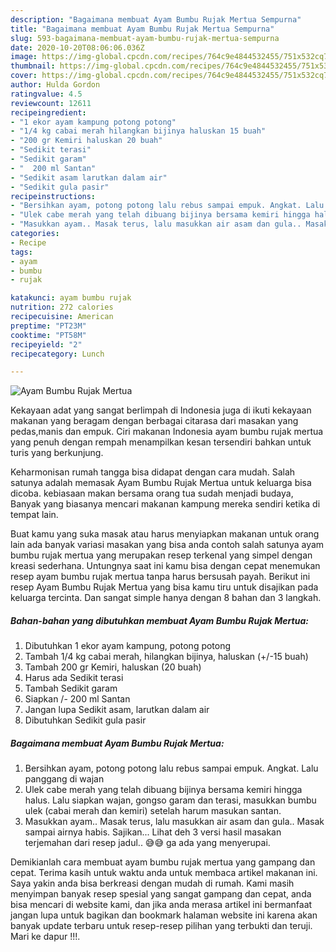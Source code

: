 ```yaml
---
description: "Bagaimana membuat Ayam Bumbu Rujak Mertua Sempurna"
title: "Bagaimana membuat Ayam Bumbu Rujak Mertua Sempurna"
slug: 593-bagaimana-membuat-ayam-bumbu-rujak-mertua-sempurna
date: 2020-10-20T08:06:06.036Z
image: https://img-global.cpcdn.com/recipes/764c9e4844532455/751x532cq70/ayam-bumbu-rujak-mertua-foto-resep-utama.jpg
thumbnail: https://img-global.cpcdn.com/recipes/764c9e4844532455/751x532cq70/ayam-bumbu-rujak-mertua-foto-resep-utama.jpg
cover: https://img-global.cpcdn.com/recipes/764c9e4844532455/751x532cq70/ayam-bumbu-rujak-mertua-foto-resep-utama.jpg
author: Hulda Gordon
ratingvalue: 4.5
reviewcount: 12611
recipeingredient:
- "1 ekor ayam kampung potong potong"
- "1/4 kg cabai merah hilangkan bijinya haluskan 15 buah"
- "200 gr Kemiri haluskan 20 buah"
- "Sedikit terasi"
- "Sedikit garam"
- "  200 ml Santan"
- "Sedikit asam larutkan dalam air"
- "Sedikit gula pasir"
recipeinstructions:
- "Bersihkan ayam, potong potong lalu rebus sampai empuk. Angkat. Lalu panggang di wajan"
- "Ulek cabe merah yang telah dibuang bijinya bersama kemiri hingga halus. Lalu siapkan wajan, gongso garam dan terasi, masukkan bumbu ulek (cabai merah dan kemiri) setelah harum masukan santan."
- "Masukkan ayam.. Masak terus, lalu masukkan air asam dan gula.. Masak sampai airnya habis. Sajikan... Lihat deh 3 versi hasil masakan terjemahan dari resep jadul.. 😅😅 ga ada yang menyerupai."
categories:
- Recipe
tags:
- ayam
- bumbu
- rujak

katakunci: ayam bumbu rujak 
nutrition: 272 calories
recipecuisine: American
preptime: "PT23M"
cooktime: "PT58M"
recipeyield: "2"
recipecategory: Lunch

---
```



![Ayam Bumbu Rujak Mertua](https://img-global.cpcdn.com/recipes/764c9e4844532455/751x532cq70/ayam-bumbu-rujak-mertua-foto-resep-utama.jpg)

Kekayaan adat yang sangat berlimpah di Indonesia juga di ikuti kekayaan makanan yang beragam dengan berbagai citarasa dari masakan yang pedas,manis dan empuk. Ciri makanan Indonesia ayam bumbu rujak mertua yang penuh dengan rempah menampilkan kesan tersendiri bahkan untuk turis yang berkunjung.


Keharmonisan rumah tangga bisa didapat dengan cara mudah. Salah satunya adalah memasak Ayam Bumbu Rujak Mertua untuk keluarga bisa dicoba. kebiasaan makan bersama orang tua sudah menjadi budaya, Banyak yang biasanya mencari makanan kampung mereka sendiri ketika di tempat lain.



Buat kamu yang suka masak atau harus menyiapkan makanan untuk orang lain ada banyak variasi masakan yang bisa anda contoh salah satunya ayam bumbu rujak mertua yang merupakan resep terkenal yang simpel dengan kreasi sederhana. Untungnya saat ini kamu bisa dengan cepat menemukan resep ayam bumbu rujak mertua tanpa harus bersusah payah.
Berikut ini resep Ayam Bumbu Rujak Mertua yang bisa kamu tiru untuk disajikan pada keluarga tercinta. Dan sangat simple hanya dengan 8 bahan dan 3 langkah.


<!--inarticleads1-->

##### Bahan-bahan yang dibutuhkan membuat Ayam Bumbu Rujak Mertua:

1. Dibutuhkan 1 ekor ayam kampung, potong potong
1. Tambah 1/4 kg cabai merah, hilangkan bijinya, haluskan (+/-15 buah)
1. Tambah 200 gr Kemiri, haluskan (20 buah)
1. Harus ada Sedikit terasi
1. Tambah Sedikit garam
1. Siapkan  /- 200 ml Santan
1. Jangan lupa Sedikit asam, larutkan dalam air
1. Dibutuhkan Sedikit gula pasir




<!--inarticleads2-->

##### Bagaimana membuat  Ayam Bumbu Rujak Mertua:

1. Bersihkan ayam, potong potong lalu rebus sampai empuk. Angkat. Lalu panggang di wajan
1. Ulek cabe merah yang telah dibuang bijinya bersama kemiri hingga halus. Lalu siapkan wajan, gongso garam dan terasi, masukkan bumbu ulek (cabai merah dan kemiri) setelah harum masukan santan.
1. Masukkan ayam.. Masak terus, lalu masukkan air asam dan gula.. Masak sampai airnya habis. Sajikan... Lihat deh 3 versi hasil masakan terjemahan dari resep jadul.. 😅😅 ga ada yang menyerupai.




Demikianlah cara membuat ayam bumbu rujak mertua yang gampang dan cepat. Terima kasih untuk waktu anda untuk membaca artikel makanan ini. Saya yakin anda bisa berkreasi dengan mudah di rumah. Kami masih menyimpan banyak resep spesial yang sangat gampang dan cepat, anda bisa mencari di website kami, dan jika anda merasa artikel ini bermanfaat jangan lupa untuk bagikan dan bookmark halaman website ini karena akan banyak update terbaru untuk resep-resep pilihan yang terbukti dan teruji. Mari ke dapur !!!. 
